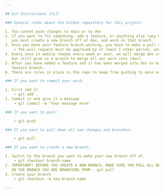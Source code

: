 ```yaml
---

## Git Instructions (CLI)

### General rules about the GitHub repository for this project:

1. You cannot push changes to main or to dev
2. If you want to fix something, add a feature, or anything else (any new code),
   you must create a new branch off of dev, and work on that branch.
3. Once you have your feature branch working, you have to make a pull request to merge into dev.
    - The pull request must be approved by at least 1 other person, and then will get merged into dev.
4. Every once in awhile (maybe every week or two), we will merge dev into main. This will keep main always working
   but still give us a branch to merge all our work into (dev).
5. After you have added a feature and it has been merged into dev or main successfully, you should delete your
   feature branch.
6. There are rules in place in the repo to keep from pushing to main or dev.

### If you want to commit your work:

1. First add it
    - git add .
2. Commit it and give it a message
    - git commit -m "Your message here"

### If you want to push:

    - git push

### If you want to pull down all new changes and branches:

    - git pull

### If you want to create a new branch:

1. Switch to the branch you want to make your new branch off of.
    - git checkout branch-name
2. IMPORTANT! BEFORE YOU CREATE A NEW BRANCH, MAKE SURE YOU PULL ALL NEW CHANGES
   ON THE BRANCH YOU ARE BRANCHING FROM - git pull
3. Create your branch
    - git checkout -b new-branch-name

---
```

